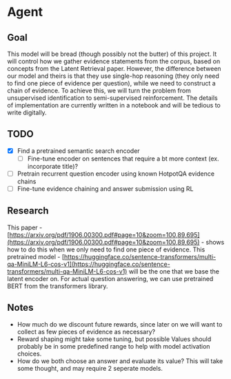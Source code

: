 # Agent

## Goal

This model will be bread (though possibly not the butter) of this project. It will control how we gather evidence statements from the corpus, based on concepts from the Latent Retrieval paper. However, the difference between our model and theirs is that they use single-hop reasoning (they only need to find one piece of evidence per question), while we need to construct a chain of evidence. To achieve this, we will turn the problem from unsupervised identification to semi-supervised reinforcement. The details of implementation are currently written in a notebook and will be tedious to write digitally.

## TODO

 - [x] Find a pretrained semantic search encoder
     - [ ] Fine-tune encoder on sentences that require a bt more context (ex. incorporate title)?
 - [ ] Pretrain recurrent question encoder using known HotpotQA evidence chains
 - [ ] Fine-tune evidence chaining and answer submission using RL
 
## Research

This paper - [https://arxiv.org/pdf/1906.00300.pdf#page=10&zoom=100,89,695](https://arxiv.org/pdf/1906.00300.pdf#page=10&zoom=100,89,695) - shows how to do this when we only need to find one piece of evidence. This pretrained model - [https://huggingface.co/sentence-transformers/multi-qa-MiniLM-L6-cos-v1](https://huggingface.co/sentence-transformers/multi-qa-MiniLM-L6-cos-v1) will be the one that we base the latent encoder on. For actual question answering, we can use pretrained BERT from the transformers library.

## Notes

 - How much do we discount future rewards, since later on we will want to collect as few pieces of evidence as necessary?
 - Reward shaping might take some tuning, but possible Values should probably be in some predefined range to help with model activation choices.
 - How do we both choose an answer and evaluate its value? This will take some thought, and may require 2 seperate models.
